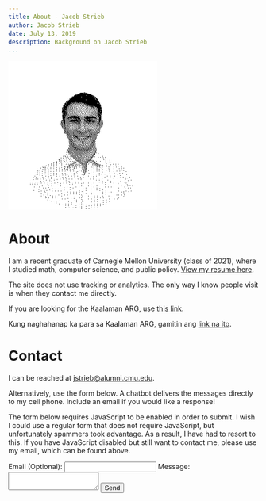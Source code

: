 ```yaml
---
title: About - Jacob Strieb
author: Jacob Strieb
date: July 13, 2019
description: Background on Jacob Strieb
...
```


<img src="headshot.png" width="300" height="300" alt="Dithered headshot of Jacob Strieb" class="avatar">

# About

I am a recent graduate of Carnegie Mellon University (class of 2021), where I
studied math, computer science, and public policy. [View my resume
here](https://jstrieb.github.io/link-lock/#eyJ2IjoiMC4wLjEiLCJlIjoiaUx4aGdVSmFRWGNHcmI2eVc1RDVuT1VsODV3SFo4anhsbGd3U0ZyUHNTcXhPS3NNVjRzOTE0TktkR29QQUhkU1lHaDhBWldXbGxKQ3c2OVZCT3hFZUtDQmlIYXBSdXlGU1E9PSIsImgiOiJFbWFpbCBtZSBvciB1c2UgbXkgY29udGFjdCBmb3JtIHRvIHJlcXVlc3QgYWNjZXNzIiwicyI6ImRHb1JFNU5FK1VRejNuNlZOV3BQZUE9PSIsImkiOiJBUmVzTVJRUlFSZUJwd1BVIn0=).

The site does not use tracking or analytics. The only way I know people visit
is when they contact me directly.

<div class="noscript">

If you are looking for the Kaalaman ARG, use [this link](/posts/kaalaman).

Kung naghahanap ka para sa Kaalaman ARG, gamitin ang [link na
ito](/posts/kaalaman#filipino).

</div>

# Contact

I can be reached at [jstrieb@alumni.cmu.edu](mailto:jstrieb@alumni.cmu.edu).

Alternatively, use the form below. A chatbot delivers the messages directly to
my cell phone. Include an email if you would like a response!

<div class="contact-form">
<noscript>
<p>
The form below requires JavaScript to be enabled in order to submit. I wish I could use a regular form that does not require JavaScript, but unfortunately spammers took advantage. As a result, I have had to resort to this. If you have JavaScript disabled but still want to contact me, please use my email, which can be found above.
</p>
</noscript>
<form onsubmit="submitForm(this); return false">
<label for="email">Email (Optional):
<input type="email" id="email" name="email" /></label>
<label for="text">Message:
<textarea minlength="1" maxlength="999" id="text" name="text"></textarea>
<button>Send</button>
<p class="alert" id="alert"></p>
</form>
</div>

<script type="text/javascript">
// Show that the message has been sent and clear the textarea
async function submitForm(form) {
  const message = (( form.email.value ? `From: ${form.email.value}\n` : "")
                   + `${form.text.value}`);

  const BOT_ID = "706deaf523f339bcee544e833b";
  fetch(`https://api.groupme.com/v3/bots/post?bot_id=${BOT_ID}`, {
    mode: "no-cors",
    method: "POST",
    headers: {
      "Content-Type": "application/json"
    },
    body: JSON.stringify({
      text: message,
    }),
  })
  .then(() => {
    form.email.value = "";
    form.text.value = "";
    const alert = form.querySelector("#alert");
    alert.innerText = "Sent!";
    alert.style.opacity = 1;
    setTimeout(() => alert.style.opacity = 0, 5000);
  });
}
</script>
